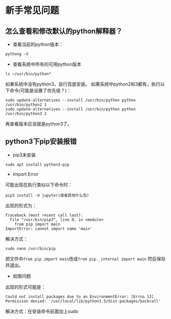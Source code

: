 # 新手常见问题

## 怎么查看和修改默认的python解释器？

* 查看当前的python版本：
```
pythong -V
```

* 查看系统中所有的可用python版本
```
ls ~/usr/bin/python*
```
如果系统中没有python3，自行百度安装。
如果系统中python2和3都有，执行以下命令(可能是设置了优先级？)：
```
sudo update-alternatives --install /usr/bin/python python /usr/bin/python2 1
sudo update-alternatives --install /usr/bin/python python /usr/bin/python3 2
```
再查看版本应该就是python3了。

## python3下pip安装报错
* pip3未安装  

```
sudo apt install python3-pip
```

* Import Error  

可能出现在执行类似以下命令时：
```
pip3 install -U jupyter(或者其他什么包)
```

出现的形式为：
```
Traceback (most recent call last):
  File "/usr/bin/pip3", line 9, in <module>
    from pip import main
ImportError: cannot import name 'main'
```

解决方式：
```
sudo nano /usr/bin/pip
```
把文件中```from pip import main```改成```from pip._internal import main```
然后保存并退出。

* 权限问题  

出现的形式可能是：
```
Could not install packages due to an EnvironmentError: [Errno 13] Permission denied: '/usr/local/lib/python3.5/dist-packages/backcall'
```
解决方式：在安装命令前面加上sudo






